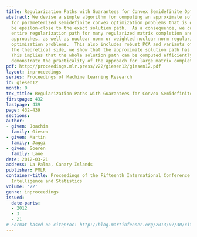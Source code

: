 ```yaml
---
title: Regularization Paths with Guarantees for Convex Semidefinite Optimization
abstract: We devise a simple algorithm for computing an approximate solution path
  for parameterized semidefinite convex optimization problems that is guaranteed to
  be epsilon-close to the exact solution path.  As a consequence, we can compute the
  entire regularization path for many regularized matrix completion and factorization
  approaches, as well as nuclear norm or weighted nuclear norm regularized convex
  optimization problems.  This also includes robust PCA and variants of sparse PCA.  On
  the theoretical side, we show that the approximate solution path has low complexity.
  This implies that the whole solution path can be computed efficiently. Our experiments
  demonstrate the practicality of the approach for large matrix completion problems.
pdf: http://proceedings.mlr.press/v22/giesen12/giesen12.pdf
layout: inproceedings
series: Proceedings of Machine Learning Research
id: giesen12
month: 0
tex_title: Regularization Paths with Guarantees for Convex Semidefinite Optimization
firstpage: 432
lastpage: 439
page: 432-439
sections: 
author:
- given: Joachim
  family: Giesen
- given: Martin
  family: Jaggi
- given: Soeren
  family: Laue
date: 2012-03-21
address: La Palma, Canary Islands
publisher: PMLR
container-title: Proceedings of the Fifteenth International Conference on Artificial
  Intelligence and Statistics
volume: '22'
genre: inproceedings
issued:
  date-parts:
  - 2012
  - 3
  - 21
# Format based on citeproc: http://blog.martinfenner.org/2013/07/30/citeproc-yaml-for-bibliographies/
---
```

